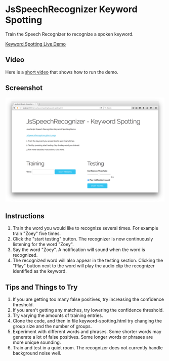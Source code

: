 # JsSpeechRecognizer Keyword Spotting

Train the Speech Recognizer to recognize a spoken keyword.

[Keyword Spotting Live Demo](https://dreamdom.github.io/speechrec.html)

## Video
Here is a [short video](https://vimeo.com/161142124) that shows how to run the demo.

## Screenshot
![Keyword Spotting Screenshot](readme-images/screenshot-keyword-spotting.png "Keyword Spotting")

## Instructions

1. Train the word you would like to recognize several times. For example train "Zoey" five times.
2. Click the "start testing" button. The recognizer is now continuously listening for the word "Zoey".
3. Say the word "Zoey". A notification will sound when the word is recognized.
4. The recognized word will also appear in the testing section. Clicking the "Play" button next to the word will play the audio clip the recognizer identified as the keyword.

## Tips and Things to Try

1. If you are getting too many false positives, try increasing the confidence threshold.
2. If you aren't getting any matches, try lowering the confidence threshold.
3. Try varying the amounts of training entries.
4. Clone the code, and then in file keyword-spotting.html try changing the group size and the number of groups.
5. Experiment with different words and phrases. Some shorter words may generate a lot of false positives. Some longer words or phrases are more unique sounding.
6. Train and test in a quiet room. The recognizer does not currently handle background noise well.

